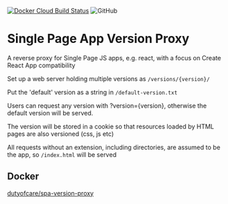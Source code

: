 [![Docker Cloud Build Status](https://img.shields.io/docker/cloud/build/dutyofcare/spa-version-proxy)](https://hub.docker.com/r/dutyofcare/spa-version-proxy)
![GitHub](https://img.shields.io/github/license/dutyofcare/spa-version-proxy)

Single Page App Version Proxy
==============================

A reverse proxy for Single Page JS apps, e.g. react, with a focus on Create
React App compatibility

Set up a web server holding multiple versions as `/versions/{version}/`

Put the 'default' version as a string in `/default-version.txt`

Users can request any version with ?version={version}, otherwise the default
version will be served.

The version will be stored in a cookie so that resources loaded by HTML pages
are also versioned (css, js etc)

All requests without an extension, including directories, are assumed to be the
app, so `/index.html` will be served

Docker
------

[dutyofcare/spa-version-proxy](https://hub.docker.com/r/dutyofcare/spa-version-proxy)

